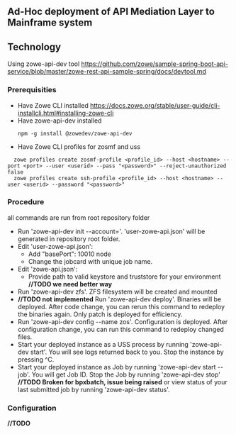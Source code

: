 ## Ad-Hoc deployment of API Mediation Layer to Mainframe system

## Technology

Using zowe-api-dev tool https://github.com/zowe/sample-spring-boot-api-service/blob/master/zowe-rest-api-sample-spring/docs/devtool.md

### Prerequisities
 - Have Zowe CLI installed https://docs.zowe.org/stable/user-guide/cli-installcli.html#installing-zowe-cli
 - Have zowe-api-dev installed
   ```
   npm -g install @zowedev/zowe-api-dev

   ```
 - Have Zowe CLI profiles for zosmf and uss
  ```
    zowe profiles create zosmf-profile <profile_id> --host <hostname> --port <port> --user <userid> --pass "<password>" --reject-unauthorized false
    zowe profiles create ssh-profile <profile_id> --host <hostname> --user <userid> --password "<password>"
  ```
### Procedure

all commands are run from root repository folder
 - Run 'zowe-api-dev init --account=<mf-account-id>'. 'user-zowe-api.json' will be generated in repository root folder.
 - Edit 'user-zowe-api.json':
   - Add "basePort": 10010 node
   - Change the jobcard with unique job name.
 - Edit 'zowe-api.json':
    - Provide path to valid keystore and truststore for your environment **//TODO we need better way**
 - Run 'zowe-api-dev zfs'. ZFS filesystem will be created and mounted
 - **//TODO not implemented** Run 'zowe-api-dev deploy'. Binaries will be deployed. After code change, you can rerun this command to redeploy the binaries again. Only patch is deployed for efficiency.
 - Run 'zowe-api-dev config --name zos'. Configuration is deployed. After configuration change, you can run this command to redeploy changed files.
 - Start your deployed instance as a USS process by running 'zowe-api-dev start'. You will see logs returned back to you. Stop the instance by pressing ^C.
 - Start your deployed instance as Job by running 'zowe-api-dev start --job'. You will get Job ID. Stop the Job by running 'zowe-api-dev stop' **//TODO Broken for bpxbatch, issue being raised** or view status of your last submitted job by running 'zowe-api-dev status'.

### Configuration

**//TODO**
